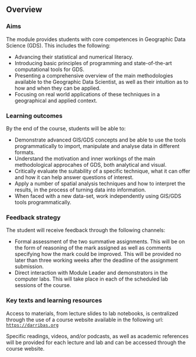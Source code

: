 
## Overview

### Aims

The module provides students with core competences in Geographic Data Science
(GDS).
This includes the following:

* Advancing their statistical and numerical literacy.
* Introducing basic principles of programming and state-of-the-art
  computational tools for GDS.
* Presenting a comprehensive overview of the main methodologies available to
  the Geographic Data Scientist, as well as their intuition as to how and when
  they can be applied.
* Focusing on real world applications of these techniques in a geographical
  and applied context.

### Learning outcomes

By the end of the course, students will be able to:

* Demonstrate advanced GIS/GDS concepts and be able to use the tools programmatically to 
  import, manipulate and analyse data in different formats.
* Understand the motivation and inner workings of the main methodological
  approcahes of GDS, both analytical and visual.
* Critically evaluate the suitability of a specific technique, what it can
  offer and how it can help answer questions of interest. 
* Apply a number of spatial analysis techniques and how to interpret the results, in the process 
  of turning data into information.
* When faced with a new data-set, work independently using GIS/GDS tools programmatically.

### Feedback strategy

The student will receive feedback through the following channels:

* Formal assessment of the two summative assignments. This will be on the form
  of reasoning of the mark assigned as well as comments specifying how the
  mark could be improved. This will be provided no later than three working
  weeks after the deadline of the assignment submission.
* Direct interaction with Module Leader and demonstrators in the computer
  labs. This will take place in each of the scheduled lab sessions of the
  course.

### Key texts and learning resources

Access to materials, from lecture slides to lab notebooks, is centralized through the 
use of a course website available in the following url:
[`https://darribas.org`](https://darribas.org)

Specific readings, videos, and/or podcasts, as well as academic references will be
provided for each lecture and lab and can be accessed through the course
website.

